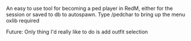 An easy to use tool for becoming a ped player in RedM, either for the session or saved to db to autospawn.
Type /pedchar to bring up the menu
oxlib required

Future:
Only thing I'd really like to do is add outfit selection
